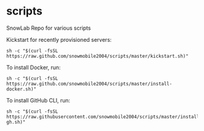 # scripts

SnowLab Repo for various scripts

Kickstart for recently provisioned servers:

```
sh -c "$(curl -fsSL https://raw.github.com/snowmobile2004/scripts/master/kickstart.sh)"
```

To install Docker, run:

```
sh -c "$(curl -fsSL https://raw.github.com/snowmobile2004/scripts/master/install-docker.sh)"
```

To install GitHub CLI, run:

```
sh -c "$(curl -fsSL https://raw.githubusercontent.com/snowmobile2004/scripts/master/install-gh.sh)"
```

